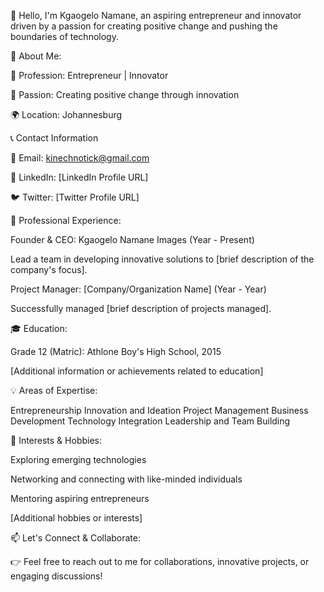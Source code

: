 👋 Hello, I'm Kgaogelo Namane, an aspiring entrepreneur and innovator driven by a passion for creating positive change and pushing the boundaries of technology.

🌟 About Me:

💼 Profession: Entrepreneur | Innovator

🚀 Passion: Creating positive change through innovation

🌍 Location: Johannesburg

📞 Contact Information

📧 Email: kinechnotick@gmail.com

🔗 LinkedIn: [LinkedIn Profile URL]

🐦 Twitter: [Twitter Profile URL]

💼 Professional Experience:

Founder & CEO: Kgaogelo Namane Images (Year - Present)

Lead a team in developing innovative solutions to [brief description of the company's focus].

Project Manager: [Company/Organization Name] (Year - Year)

Successfully managed [brief description of projects managed].

🎓 Education:

Grade 12 (Matric): Athlone Boy's High School, 2015

[Additional information or achievements related to education]

💡 Areas of Expertise:

Entrepreneurship
Innovation and Ideation
Project Management
Business Development
Technology Integration
Leadership and Team Building

🌱 Interests & Hobbies:

Exploring emerging technologies

Networking and connecting with like-minded individuals

Mentoring aspiring entrepreneurs

[Additional hobbies or interests]

📫 Let's Connect & Collaborate:

👉 Feel free to reach out to me for collaborations, innovative projects, or engaging discussions!
